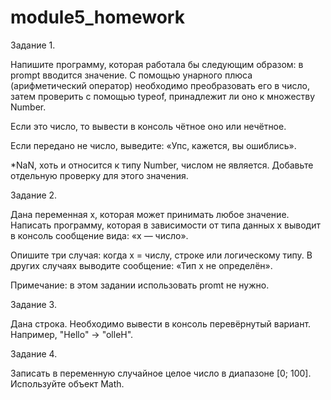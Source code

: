 # module5_homework

Задание 1.

Напишите программу, которая работала бы следующим образом: в prompt вводится значение. С помощью унарного плюса (арифметический оператор) необходимо преобразовать его в число, затем проверить с помощью typeof, принадлежит ли оно к множеству Number.

Если это число, то вывести в консоль чётное оно или нечётное.

Если передано не число, выведите: «Упс, кажется, вы ошиблись».

*NaN, хоть и относится к типу Number, числом не является. Добавьте отдельную проверку для этого значения.

Задание 2.

Дана переменная x, которая может принимать любое значение. Написать программу, которая в зависимости от типа данных x выводит в консоль сообщение вида: «x — число».

Опишите три случая: когда х = числу, строке или логическому типу. В других случаях выводите сообщение: «Тип x не определён».

Примечание: в этом задании использовать promt не нужно.

Задание 3.

Дана строка. Необходимо вывести в консоль перевёрнутый вариант. Например, "Hello" -> "olleH".

Задание 4.

Записать в переменную случайное целое число в диапазоне [0; 100]. Используйте объект Math.

